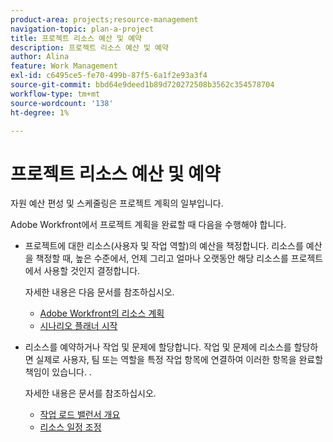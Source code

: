 ```yaml
---
product-area: projects;resource-management
navigation-topic: plan-a-project
title: 프로젝트 리소스 예산 및 예약
description: 프로젝트 리소스 예산 및 예약
author: Alina
feature: Work Management
exl-id: c6495ce5-fe70-499b-87f5-6a1f2e93a3f4
source-git-commit: bbd64e9deed1b89d720272508b3562c354578704
workflow-type: tm+mt
source-wordcount: '138'
ht-degree: 1%

---
```


# 프로젝트 리소스 예산 및 예약

<!--
<p data-mc-conditions="QuicksilverOrClassic.Draft mode">(NOTE: this article is only valuable for searching. All the information resides in other articles.)</p>
-->

자원 예산 편성 및 스케줄링은 프로젝트 계획의 일부입니다.

Adobe Workfront에서 프로젝트 계획을 완료할 때 다음을 수행해야 합니다.

* 프로젝트에 대한 리소스(사용자 및 작업 역할)의 예산을 책정합니다. 리소스를 예산을 책정할 때, 높은 수준에서, 언제 그리고 얼마나 오랫동안 해당 리소스를 프로젝트에서 사용할 것인지 결정합니다.

   자세한 내용은 다음 문서를 참조하십시오.

   * [Adobe Workfront의 리소스 계획](../../../resource-mgmt/resource-planning/resource-planning-overview.md)
   * [시나리오 플래너 시작](../../../scenario-planner/get-started-with-scenario-planning.md)

* 리소스를 예약하거나 작업 및 문제에 할당합니다. 작업 및 문제에 리소스를 할당하면 실제로 사용자, 팀 또는 역할을 특정 작업 항목에 연결하여 이러한 항목을 완료할 책임이 있습니다. .

   자세한 내용은 문서를 참조하십시오.

   * [작업 로드 밸런서 개요](../../../resource-mgmt/workload-balancer/overview-workload-balancer.md)
   * [리소스 일정 조정](../../../resource-mgmt/resource-scheduling/resource-scheduling-overview.md)
